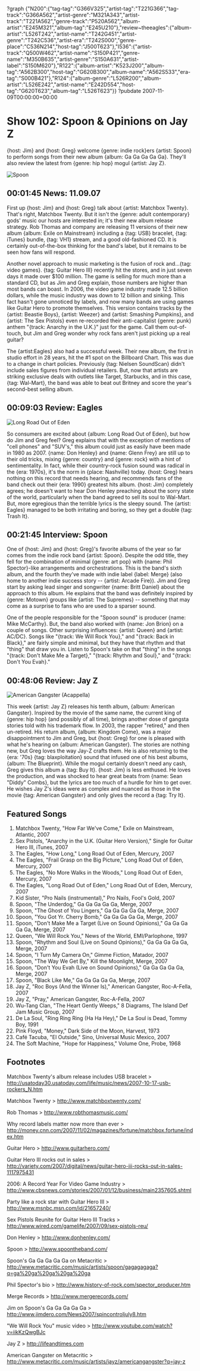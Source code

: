 ?graph {"N200":{"tag-tag":"G366V325","artist-tag":"T221G366","tag-track":"G366A562","artist-genre":"M321A343","artist-track":"T221A562","genre-track":"P520A562","album-artist":"E245M321","album-tag":"E245U210"},"review~theeagles":{"album-artist":"L526T242","artist-name":"T242G451","artist-genre":"T242C536","artist-era":"T242S000","genre-place":"C536N214","host-tag":"J500T623"},"I536":{"artist-track":"Q500W462","artist-name":"S150P421","genre-name":"M350B635","artist-genre":"S150A631","artist-label":"S150M620"},"R122":{"album-artist":"K523J200","album-tag":"A562B300","host-tag":"G620B300","album-name":"A562S533","era-tag":"S000B421"},"R124":{"album-genre":"L526R200","album-artist":"L526E242","artist-name":"E242D554","host-tag":"G620T623","album-tag":"L526T623"}}
?pubdate 2007-11-09T00:00:00+00:00

# Show 102: Spoon & Opinions on Jay Z
{host: Jim} and {host: Greg} welcome {genre: indie rock}ers {artist: Spoon} to perform songs from their new album {album: Ga Ga Ga Ga Ga}. They'll also review the latest from {genre: hip hop} mogul {artist: Jay Z}.

![Spoon](http://static.soundopinions.org/images/2007/spoon.jpg)

## 00:01:45 News: 11.09.07
First up {host: Jim} and {host: Greg} talk about {artist: Matchbox Twenty}. That's right, Matchbox Twenty. But it isn't the {genre: adult contemporary} gods' music our hosts are interested in; it's their new album release strategy. Rob Thomas and company are releasing 11 versions of their new album {album: Exile on Mainstream} including a {tag: USB} bracelet, {tag: iTunes} bundle, {tag: VH1} stream, and a good old-fashioned CD. It is certainly out-of-the-box thinking for the band's label, but it remains to be seen how fans will respond.

Another novel approach to music marketing is the fusion of rock and...{tag: video games}. {tag: Guitar Hero III} recently hit the stores, and in just seven days it made over $100 million. The game is selling for much more than a standard CD, but as Jim and Greg explain, those numbers are higher than most bands can boast. In 2006, the video game industry made 12.5 billion dollars, while the music industry was down to 12 billion and sinking. This fact hasn't gone unnoticed by labels, and now many bands are using games like Guitar Hero to promote themselves. This version contains tracks by the {artist: Beastie Boys}, {artist: Weezer} and {artist: Smashing Pumpkins}, and {artist: The Sex Pistols} even re-recorded their anti-capitalist {genre: punk} anthem "{track: Anarchy in the U.K.}" just for the game. Call them out-of-touch, but Jim and Greg wonder why rock fans aren't just picking up a real guitar?

The {artist:Eagles} also had a successful week. Their new album, the first in studio effort in 28 years, hit the #1 spot on the Billboard Chart. This was due to a change in chart policies. Previously {tag: Nielsen SoundScan} didn't include sales figures from individual retailers. But, now that artists are striking exclusive deals with outlets like Target, Starbucks, and in this case, {tag: Wal-Mart}, the band was able to beat out Britney and score the year's second-best selling album.

## 00:09:03 Review: Eagles
![Long Road Out of Eden](http://is2.mzstatic.com/image/thumb/Music111/v4/bb/4c/61/bb4c6128-ab0a-5a70-3977-ee7a2fd1674b/source/600x600bb.jpg "1208210099/1208209658")

So consumers are excited about {album: Long Road Out of Eden}, but how do Jim and Greg feel? Greg explains that with the exception of mentions of "cell phones" and "SUV's," this album could just as easily have been made in 1980 as 2007. {name: Don Henley} and {name: Glenn Frey} are still up to their old tricks, mixing {genre: country} and {genre: rock} with a hint of sentimentality. In fact, while their country-rock fusion sound was radical in the {era: 1970s}, it's the norm in {place: Nashville} today. {host: Greg} hears nothing on this record that needs hearing, and recommends fans of the band check out their {era: 1990} greatest hits album. {host: Jim} completely agrees; he doesn't want to hear Don Henley preaching about the sorry state of the world, particularly when the band agreed to sell its soul to Wal-Mart. But, more egregious than the terrible lyrics is the sleepy sound. The {artist: Eagles} managed to be both irritating and boring, so they get a double {tag: Trash It}.

## 00:21:45 Interview: Spoon
One of {host: Jim} and {host: Greg}'s favorite albums of the year so far comes from the indie rock band {artist: Spoon}. Despite the odd title, they fell for the combination of minimal {genre: art pop} with {name: Phil Spector}-like arrangements and orchestrations. This is the band's sixth album, and the fourth they've made with indie label {label: Merge} (also home to another indie success story -- {artist: Arcade Fire}). Jim and Greg start by asking lead singer and songwriter {name: Britt Daniel} about the approach to this album. He explains that the band was definitely inspired by {genre: Motown} groups like {artist: The Supremes} -- something that may come as a surprise to fans who are used to a sparser sound.

One of the people responsible for the "Spoon sound" is producer {name: Mike McCarthy}. But, the band also worked with {name: Jon Brion} on a couple of songs. Other surprising influences: {artist: Queen} and {artist: AC/DC}. Songs like "{track: We Will Rock You}," and "{track: Back in Black}," are fairly simple and minimal, but they have that rhythm and that "thing" that draw you in. Listen to Spoon's take on that "thing" in the songs "{track: Don't Make Me a Target}," "{track: Rhythm and Soul}," and "{track: Don't You Evah}." 

## 00:48:06 Review: Jay Z
![American Gangster (Acappella)](http://is3.mzstatic.com/image/thumb/Music49/v4/b5/2e/6c/b52e6cad-b7b4-20ee-e232-31a14fb2f97d/source/600x600bb.jpg "112080/268930924")

This week {artist: Jay Z} releases his tenth album, {album: American Gangster}. Inspired by the movie of the same name, the current king of {genre: hip hop} (and possibly of all time), brings another dose of gangsta stories told with his trademark flow. In 2003, the rapper "retired," and then un-retired. His return album, {album: Kingdom Come}, was a major disappointment to Jim and Greg, but {host: Greg} for one is pleased with what he's hearing on {album: American Gangster}. The stories are nothing new, but Greg loves the way Jay-Z crafts them. He is also returning to the {era: '70s} {tag: blaxploitation} sound that infused one of his best albums, {album: The Blueprint}. While the mogul certainly doesn't need any cash, Greg gives this album a {tag: Buy It}. {host: Jim} is less enthused. He loves the production, and was shocked to hear great beats from {name: Sean "Diddy" Combs}, but the lyrics are too much of a hurdle for him to get over. He wishes Jay Z's ideas were as complex and nuanced as those in the movie {tag: American Gangster} and only gives the record a {tag: Try It}.

## Featured Songs
1. Matchbox Twenty, "How Far We've Come," Exile on Mainstream, Atlantic, 2007
2. Sex Pistols, "Anarchy in the U.K. (Guitar Hero Version)," Single for Guitar Hero III, iTunes, 2007
3. The Eagles, "How Long," Long Road Out of Eden, Mercury, 2007
4. The Eagles, "Frail Grasp on the Big Picture," Long Road Out of Eden, Mercury, 2007
5. The Eagles, "No More Walks in the Woods," Long Road Out of Eden, Mercury, 2007
6. The Eagles, "Long Road Out of Eden," Long Road Out of Eden, Mercury, 2007
7. Kid Sister, "Pro Nails (instrumental)," Pro Nails, Fool's Gold, 2007
8. Spoon, "The Underdog," Ga Ga Ga Ga Ga, Merge, 2007
9. Spoon, "The Ghost of You Lingers," Ga Ga Ga Ga Ga, Merge, 2007
10. Spoon, "You Got Yr. Cherry Bomb," Ga Ga Ga Ga Ga, Merge, 2007
11. Spoon, "Don't Make Me a Target (Live on Sound Opinions)," Ga Ga Ga Ga Ga, Merge, 2007 
12. Queen, "We Will Rock You," News of the World, EMI/Parlophone, 1997
13. Spoon, "Rhythm and Soul (Live on Sound Opinions)," Ga Ga Ga Ga Ga, Merge, 2007
14. Spoon, "I Turn My Camera On," Gimme Fiction, Matador, 2007
15. Spoon, "The Way We Get By," Kill the Moonlight, Merge, 2007
16. Spoon, "Don't You Evah (Live on Sound Opinions)," Ga Ga Ga Ga Ga, Merge, 2007 
17. Spoon, "Black Like Me," Ga Ga Ga Ga Ga, Merge, 2007
18. Jay Z, "Roc Boys (And the Winner Is)," American Gangster, Roc-A-Fella, 2007
19. Jay Z, "Pray," American Gangster, Roc-A-Fella, 2007
20. Wu-Tang Clan, "The Heart Gently Weeps," 8 Diagrams, The Island Def Jam Music Group, 2007
21. De La Soul, "Ring Ring Ring (Ha Ha Hey)," De La Soul is Dead, Tommy Boy, 1991
22. Pink Floyd, "Money," Dark Side of the Moon, Harvest, 1973
23. Café Tacuba, "El Outside," Sino, Universal Music Mexico, 2007
24. The Soft Machine, "Hope for Happiness," Volume One, Probe, 1968


## Footnotes

Matchbox Twenty's album release includes USB bracelet > http://usatoday30.usatoday.com/life/music/news/2007-10-17-usb-rockers_N.htm

Matchbox Twenty > http://www.matchboxtwenty.com/

Rob Thomas > http://www.robthomasmusic.com/

Why record labels matter now more than ever > http://money.cnn.com/2007/11/02/magazines/fortune/matchbox.fortune/index.htm

Guitar Hero > http://www.guitarhero.com/

Guitar Hero III rocks out in sales > http://variety.com/2007/digital/news/guitar-hero-iii-rocks-out-in-sales-1117975431

2006: A Record Year For Video Game Industry > http://www.cbsnews.com/stories/2007/01/12/business/main2357605.shtml

Party like a rock star with Guitar Hero III > http://www.msnbc.msn.com/id/21657240/

Sex Pistols Reunite for Guitar Hero III Tracks > http://www.wired.com/gamelife/2007/09/sex-pistols-reu/

Don Henley > http://www.donhenley.com/

Spoon > http://www.spoontheband.com/

Spoon's Ga Ga Ga Ga Ga on Metacritic > http://www.metacritic.com/music/artists/spoon/gagagagaga?q=ga%20ga%20ga%20ga%20ga

Phil Spector's bio > http://www.history-of-rock.com/spector_producer.htm

Merge Records > http://www.mergerecords.com/

Jim on Spoon's Ga Ga Ga Ga Ga > http://www.jimdero.com/News2007/spincontroljuly8.htm

"We Will Rock You" music video > http://www.youtube.com/watch?v=iikKzQwgBJc

Jay Z > http://lifeandtimes.com

American Gangster on Metacritic > http://www.metacritic.com/music/artists/jayz/americangangster?q=jay-z


